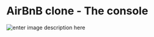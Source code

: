 #  AirBnB clone - The console
![enter image description here](https://holbertonintranet.s3.amazonaws.com/uploads/medias/2018/6/65f4a1dd9c51265f49d0.png?X-Amz-Algorithm=AWS4-HMAC-SHA256&X-Amz-Credential=AKIARDDGGGOUWMNL5ANN/20200701/us-east-1/s3/aws4_request&X-Amz-Date=20200701T144614Z&X-Amz-Expires=86400&X-Amz-SignedHeaders=host&X-Amz-Signature=09b8741633962daf5957ab1d5d8cf30609a94845b8a1e37e0e6d0f69acf1acaa)